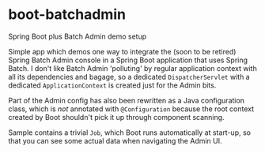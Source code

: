 # boot-batchadmin
Spring Boot plus Batch Admin demo setup

Simple app which demos one way to integrate the (soon to be retired)
Spring Batch Admin console in a Spring Boot application that uses
Spring Batch. 
I don't like Batch Admin 'polluting' by regular application context
with all its dependencies and bagage, so a dedicated `DispatcherServlet`
with a dedicated `ApplicationContext` is created just for the Admin bits.

Part of the Admin config has also been rewritten as a Java configuration
class, which is *not* annotated with `@Configuration` because the root
context created by Boot shouldn't pick it up through component scanning.

Sample contains a trivial `Job`, which Boot runs automatically at start-up,
so that you can see some actual data when navigating the Admin UI.
